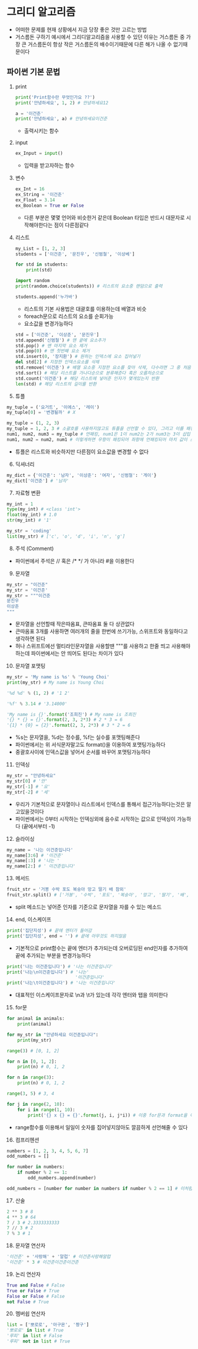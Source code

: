 # 그리디 알고리즘
* 어떠한 문제를 현재 상황에서 지금 당장 좋은 것만 고르는 방법 
* 거스름돈 구하기 예시에서 그리디알고리즘을 사용할 수 있던 이유는 거스름돈 중 가장 큰 거스름돈이 항상 작은 거스름돈의 배수이기때문에 다른 해가 나올 수 없기때문이다

## 파이썬 기본 문법 
1. print
    ```Python
    print('Print함수란 무엇인가요 ??')
    print('안녕하세요', 1, 2) # 안녕하세요12

    a = '이건준'
    print('안녕하세요', a) # 안녕하세요이건준
    ```
    * 출력시키는 함수

2. input 
    ```Python
    ex_Input = input()
    ```
    * 입력을 받고자하는 함수

3. 변수
    ```Python
    ex_Int = 16
    ex_String = '이건준'
    ex_Float = 3.14
    ex_Boolean = True or False
    ```
    * 다른 부분은 몇몇 언어와 비슷한거 같은데 Boolean 타입은 반드시 대문자로 시작해야한다는 점이 다른점같다

4. 리스트
    ```Python
    my_List = [1, 2, 3]
    students = ['이건준', '문진우', '신범철', '이상베']

    for std in students:
        print(std)

    import random 
    print(random.choice(students)) # 리스트의 요소중 랜덤으로 출력

    students.append('누가바')
    ```
    * 리스트의 기본 사용법은 대괄호를 이용하는데 배열과 비슷
    * foreach문으로 리스트의 요소를 순회가능
    * 요소값을 변경가능하다

    ```Python
    std = ['이건준', '이상준', '문진우']
    std.append('신범철') # 맨 끝에 요소추가
    std.pop() # 맨 마지막 요소 제거
    std.pop(0) # 맨 첫번째 요소 제거
    std.insert(0, '장지환') # 원하는 인덱스에 요소 집어넣기
    del std[2] # 지정한 인덱스요소를 삭제
    std.remove('이건준') # 배열 요소중 지정한 요소를 찾아 삭제, 다수라면 그 중 처음 요소삭제
    std.sort() # 해당 리스트를 가나다순으로 분류해준다 혹은 오름차순으로
    std.count('이건준') # 해당 리스트에 넣어준 인자가 몇개있는지 반환
    len(std) # 해당 리스트의 길이를 반환
    ```

5. 튜플 
```Python
my_tuple = ('요거트', '이에스', '레이')
my_tuple[0] = '변경될까' # X

my_tuple = (1, 2, 3) 
my_tuple = 1, 2, 3 # 소괄호를 사용하지않고도 튜플을 선언할 수 있다, 그리고 이를 패킹이라한다
num1, num2, num3 = my_tuple # 언패킹, num1은 1이 num2는 2가 num3는 3이 삽입
num1, num2 = num2, num1 # 이렇게하면 우항이 패킹되어 좌항에 언패킹되어 마치 값이 스위칭된것과 동일
```
* 튜플은 리스트와 비슷하지만 다른점이 요소값을 변경할 수 없다

6. 딕셔너리 
```Python
my_dict = {'이건준': '남자', '이상준': '여자', '신범철': '게이'}
my_dict['이건준'] # '남자'
```

7. 자료형 변환 
```Python
my_int = 1
type(my_int) # <class 'int'>
float(my_int) # 1.0
str(my_int) # '1'

my_str = 'coding'
list(my_str) # ['c', 'o', 'd', 'i', 'n', 'g']
```

8. 주석 (Comment)
* 파이썬에서 주석은 // 혹은 /* */ 가 아니라 #을 이용한다 

9. 문자열
```Python
my_str = "이건준"
my_str = '이건준'
my_str = """이건준
문진우
이상준
"""
```
* 문자열을 선언할때 작은따옴표, 큰따옴표 둘 다 상관없다
* 큰따옴표 3개를 사용하면 여러개의 줄을 한번에 쓰기가능, 스위프트와 동일하다고 생각하면 된다
* 허나 스위프트에선 멀티라인문자열을 사용할땐 """를 사용하고 한줄 띄고 사용해야하는데 파이썬에서는 안 띄어도 된다는 차이가 있다

10. 문자열 포맷팅
```Python
my_str = 'My name is %s' % 'Young Choi'
print(my_str) # My name is Young Choi

'%d %d' % (1, 2) # '1 2'

'%f' % 3.14 # '3.14000'

'My name is {}'.format('조희진') # My name is 조희진
'{} * {} = {}'.format(2, 3, 2*3) # 2 * 3 = 6
'{1} * {0} = {2}'.format(2, 3, 2*3) # 3 * 2 = 6
```
* %s는 문자열을, %d는 정수를, %f는 실수를 포맷팅해준다
* 파이썬에서는 위 서식문자말고도 format()을 이용하여 포맷팅가능하다
* 중괄호사이에 인덱스값을 넣어서 순서를 바꾸어 포맷팅가능하다

11. 인덱싱 
```Python
my_str = "안녕하세요"
my_str[0] # '안'
my_str[-1] # '요'
my_str[-2] # '세'
```
* 우리가 기본적으로 문자열이나 리스트에서 인덱스를 통해서 접근가능하다는것은 알고있을것이다 
* 파이썬에서는 0부터 시작하는 인덱싱외에 음수로 시작하는 값으로 인덱싱이 가능하다 (끝에서부터 -1)

12. 슬라이싱 
```Python
my_name = '나는 이건준입니다'
my_name[3:6] # '이건준'
my_name[:3] # '나는 '
my_name[2:] # ' 이건준입니다'
```

13. 메서드 
```Python
fruit_str = '거봉 수박 포도 복숭아 망고 딸기 배 참외'
fruit_str.split() # ['거봉', '수박', '포도', '복숭아', '망고', '딸기', '배', '참외']
```
* split 메소드는 넣어준 인자를 기준으로 문자열을 자를 수 있는 메소드

14. end, 이스케이프 
```Python
print('집단지성') # 끝에 엔터가 들어감
print('집단지성', end = '') # 끝에 아무것도 하지않음 
```
* 기본적으로 print함수는 끝에 엔터가 추가되는데 오버로딩된 end인자를 추가하여 끝에 추가되는 부분을 변경가능하다

```Python
print('나는 이건준입니다') # '나는 이건준입니다'
print('나는\n이건준입니다') # '나는'
                          '이건준입니다'
print('나는\t이건준입니다') # '나는 이건준입니다'
```
* 대표적인 이스케이프문자로 \n과 \t가 있는데 각각 엔터와 탭을 의미한다

15. for문
```Python
for animal in animals:
    print(animal)

for my_str in "안녕하세요 이건준입니다":
    print(my_str)

range(3) # [0, 1, 2]

for n in [0, 1, 2]:
    print(n) # 0, 1, 2

for n in range(3):
    print(n) # 0, 1, 2

range(3, 5) # 3, 4

for j in range(2, 10):
    for i in range(1, 10):
        print('{} x {} = {}'.format(j, i, j*i)) # 이중 for문과 format을 이용하여 구구단을 만들 수도 있음
```
* range함수를 이용해서 일일이 숫자를 집어넣지않아도 깔끔하게 선언해줄 수 있다

16. 컴프리헨션
```Python
numbers = [1, 2, 3, 4, 5, 6, 7]
odd_numbers = []

for number in numbers:
    if number % 2 == 1:
        odd_numbers.append(number)

odd_numbers = [number for number in numbers if number % 2 == 1] # 이처럼 파이썬에선 컴프리헨션이라는 것을 이용하여 간편하게 코드가능
```

17. 산술 
```Python
2 ** 3 # 8
4 ** 3 # 64
7 / 3 # 2.3333333333
7 // 3 # 2
7 % 3 # 1
```

18. 문자열 연산자 
```Python
'이건준' + '사랑해' + '알럽' # 이건준사랑해알럽
'이건준' * 3 # 이건준이건준이건준
```

19. 논리 연산자 
```Python
True and False # False
True or False # True
False or False # False
not False # True
```

20. 멤버쉽 연산자
```Python
list = ['뽀로로', '아구몬', '짱구']
'뽀로로' in list # True 
'루피' in list # False
'루피' not in list # True
```
